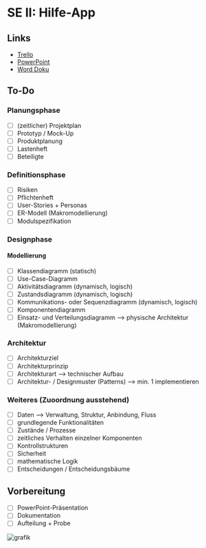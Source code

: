 # SE II: Hilfe-App
## Links
- [Trello](https://link-url-here.org)
- [PowerPoint](https://bwedu-my.sharepoint.com/:p:/g/personal/babett_mueller_bwedu_de/EZ5dY9wO2mBMu9PWVi-PfZ0BoKMZNsoxCf-eLEfTO68Zcg?e=6KOF0J)
- [Word Doku](https://bwedu-my.sharepoint.com/:w:/g/personal/babett_mueller_bwedu_de/EahFLI_tXdZNvcbx--LPx2oBljl66OWw3wLPdtVyTaJELg?e=mtJQuL)

## To-Do
### Planungsphase
- [ ] (zeitlicher) Projektplan
- [ ] Prototyp / Mock-Up
- [ ] Produktplanung
- [ ] Lastenheft
- [ ] Beteiligte

### Definitionsphase
- [ ] Risiken
- [ ] Pflichtenheft
- [ ] User-Stories + Personas
- [ ] ER-Modell (Makromodellierung)
- [ ] Modulspezifikation

### Designphase
#### Modellierung
- [ ] Klassendiagramm (statisch)
- [ ] Use-Case-Diagramm
- [ ] Aktivitätsdiagramm (dynamisch, logisch)
- [ ] Zustandsdiagramm (dynamisch, logisch)
- [ ] Kommunikations- oder Sequenzdiagramm (dynamisch, logisch)
- [ ] Komponentendiagramm 
- [ ] Einsatz- und Verteilungsdiagramm --> physische Architektur (Makromodellierung)

### Architektur
- [ ] Architekturziel
- [ ] Architekturprinzip
- [ ] Architekturart --> technischer Aufbau
- [ ] Architektur- / Designmuster (Patterns) --> min. 1 implementieren

### Weiteres (Zuoordnung ausstehend)
- [ ] Daten --> Verwaltung, Struktur, Anbindung, Fluss
- [ ] grundlegende Funktionalitäten
- [ ] Zustände / Prozesse
- [ ] zeitliches Verhalten einzelner Komponenten
- [ ] Kontrollstrukturen
- [ ] Sicherheit
- [ ] mathematische Logik
- [ ] Entscheidungen / Entscheidungsbäume

## Vorbereitung
- [ ] PowerPoint-Präsentation
- [ ] Dokumentation
- [ ] Aufteilung + Probe

![grafik](https://user-images.githubusercontent.com/84374246/172787757-194f5676-8bbf-44de-ae65-a7fc2dfefa1c.png)

